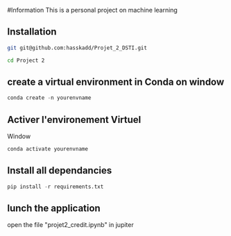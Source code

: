 #Information
This is a personal project on machine learning

## Installation

```bash
git git@github.com:hasskadd/Projet_2_DSTI.git
```

```bash
cd Project 2
```

## create a virtual environment in Conda on window

```python
conda create -n yourenvname
```

## Activer l'environement Virtuel

Window

```python
conda activate yourenvname
```

## Install all dependancies

```python
pip install -r requirements.txt
```

## lunch the application

open the file "projet2_credit.ipynb" in jupiter
